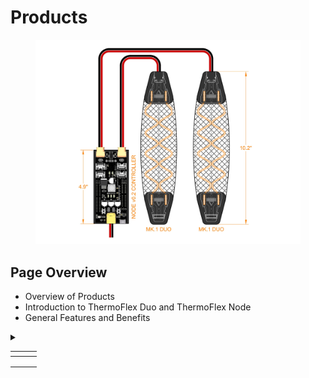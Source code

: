 # Products

<figure><img src="../.gitbook/assets/ThermoFlex Duo Mk.1 Kit Contents-Layout1.jpg" alt=""><figcaption></figcaption></figure>

## Page Overview

* Overview of Products&#x20;
* Introduction to ThermoFlex Duo and ThermoFlex Node&#x20;
* General Features and Benefits



<details>

<summary></summary>



</details>

<table data-view="cards"><thead><tr><th></th><th></th><th></th></tr></thead><tbody><tr><td></td><td></td><td></td></tr><tr><td></td><td></td><td></td></tr><tr><td></td><td></td><td></td></tr></tbody></table>
